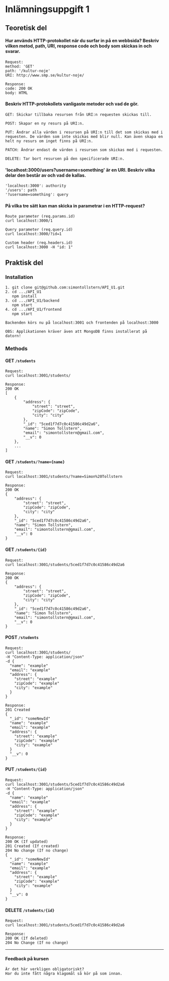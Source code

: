 # Inlämningsuppgift 1
## Teoretisk del

#### Hur används HTTP-protokollet när du surfar in på en webbsida? Beskriv vilken metod, path, URI, response code och body som skickas in och svarar.

```
Request:
method: 'GET'
path: '/kultur-noje'
URI: http://www.smp.se/kultur-noje/

Response:
code: 200 OK
body: HTML
```

#### Beskriv HTTP-protokollets vanligaste metoder och vad de gör.

```
GET: Skickar tillbaka resursen från URI:n requesten skickas till.

POST: Skapar en ny resurs på URI:n.

PUT: Ändrar alla värden i resursen på URI:n till det som skickas med i requesten. De värden som inte skickas med blir null. Kan även skapa en helt ny resurs om inget finns på URI:n.

PATCH: Ändrar endast de värden i resursen som skickas med i requesten.

DELETE: Tar bort resursen på den specificerade URI:n.
```

#### 'localhost:3000/users?username=something' är en URI. Beskriv vilka delar den består av och vad de kallas.

```
'localhost:3000': authority
'/users': path
'?username=something': query
```

#### På vilka tre sätt kan man skicka in parametrar i en HTTP-request?

```
Route parameter (req.params.id)
curl localhost:3000/1

Query parameter (req.query.id)
curl localhost:3000/?id=1

Custom header (req.headers.id)
curl localhost:3000 -H "id: 1"
```

## Praktisk del

### Installation
```
1. git clone git@github.com:simontollstern/API_U1.git
2. cd .../API_U1
   npm install
3. cd .../API_U1/backend
   npm start
4. cd .../API_U1/frontend
   npm start

Backenden körs nu på localhost:3001 och frontenden på localhost:3000

OBS: Applikationen kräver även att MongoDB finns installerat på datorn!
```

### Methods

#### GET `/students`
```
Request:
curl localhost:3001/students/

Response:
200 OK
[
    {
        "address": {
            "street": "street",
            "zipCode": "zipCode",
            "city": "city"
        },
        "_id": "5ced1f7d7c0c41586c49d2a6",
        "name": "Simon Tollstern",
        "email": "simontollstern@gmail.com",
        "__v": 0
    },
    ...
]
```
#### GET `/students/?name={name}`
```
Request:
curl localhost:3001/students/?name=Simon%20Tollstern

Response:
200 OK
{
    "address": {
        "street": "street",
        "zipCode": "zipCode",
        "city": "city"
    },
    "_id": "5ced1f7d7c0c41586c49d2a6",
    "name": "Simon Tollstern",
    "email": "simontollstern@gmail.com",
    "__v": 0
}
```
#### GET `/students/{id}`
```
Request:
curl localhost:3001/students/5ced1f7d7c0c41586c49d2a6

Response:
200 OK
{
    "address": {
        "street": "street",
        "zipCode": "zipCode",
        "city": "city"
    },
    "_id": "5ced1f7d7c0c41586c49d2a6",
    "name": "Simon Tollstern",
    "email": "simontollstern@gmail.com",
    "__v": 0
}
```
#### POST `/students`
```
Request:
curl localhost:3001/students/
-H "Content-Type: application/json"
-d {
  "name": "example"
  "email": "example"
  "address": {
    "street": "example"
    "zipCode": "example"
    "city": "example"
  }
}

Response:
201 Created
{
  "_id": "someNewId"
  "name": "example"
  "email": "example"
  "address": {
    "street": "example"
    "zipCode": "example"
    "city": "example"
  }
  "__v": 0
}
```
#### PUT `/students/{id}`
```
Request:
curl localhost:3001/students/5ced1f7d7c0c41586c49d2a6
-H "Content-Type: application/json"
-d {
  "name": "example"
  "email": "example"
  "address": {
    "street": "example"
    "zipCode": "example"
    "city": "example"
  }
}

Response:
200 OK (If updated)
201 Created (If created)
204 No change (If no change)
{
  "_id": "someNewId"
  "name": "example"
  "email": "example"
  "address": {
    "street": "example"
    "zipCode": "example"
    "city": "example"
  }
  "__v": 0
}
```
#### DELETE `/students/{id}`
```
Request:
curl localhost:3001/students/5ced1f7d7c0c41586c49d2a6

Response:
200 OK (If deleted)
204 No Change (If no change)
```
---
#### Feedback på kursen
```
Är det här verkligen obligatoriskt?
Har du inte fått några klagomål så kör på som innan.
```
